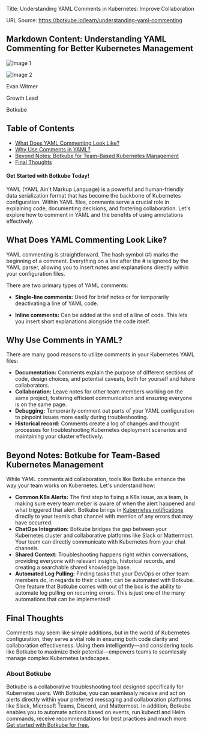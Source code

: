 Title: Understanding YAML Comments in Kubernetes: Improve Collaboration

URL Source: https://botkube.io/learn/understanding-yaml-commenting

Markdown Content:
Understanding YAML Commenting for Better Kubernetes Management
--------------------------------------------------------------

![Image 1](https://cdn.prod.website-files.com/634fabb21508d6c9db9bc46f/65fa0b549adc75e0bdbbd27b_LEARN_TN_Definitions%20(9).png)

![Image 2](https://cdn.prod.website-files.com/634fabb21508d6c9db9bc46f/64a86fdda4d8d06ce598598e_evan%20image.jpg)

Evan Witmer

Growth Lead

Botkube

Table of Contents
-----------------

*   [What Does YAML Commenting Look Like?](#what-does-yaml-commenting-look-like--2)
*   [Why Use Comments in YAML?](#why-use-comments-in-yaml--2)
*   [Beyond Notes: Botkube for Team-Based Kubernetes Management](#beyond-notes-botkube-for-team-based-kubernetes-management-2)
*   [Final Thoughts](#final-thoughts-2)

#### Get Started with Botkube Today!

YAML (YAML Ain't Markup Language) is a powerful and human-friendly data serialization format that has become the backbone of Kubernetes configuration. Within YAML files, comments serve a crucial role in explaining code, documenting decisions, and fostering collaboration. Let's explore how to comment in YAML and the benefits of using annotations effectively.

**What Does YAML Commenting Look Like?**
----------------------------------------

YAML commenting is straightforward. The hash symbol (#) marks the beginning of a comment. Everything on a line after the # is ignored by the YAML parser, allowing you to insert notes and explanations directly within your configuration files.

There are two primary types of YAML comments:

*   **Single-line comments:** Used for brief notes or for temporarily deactivating a line of YAML code.

*   **Inline comments:** Can be added at the end of a line of code. This lets you insert short explanations alongside the code itself.

**Why Use Comments in YAML?**
-----------------------------

There are many good reasons to utilize comments in your Kubernetes YAML files:

*   **Documentation:** Comments explain the purpose of different sections of code, design choices, and potential caveats, both for yourself and future collaborators.
*   **Collaboration:** Leave notes for other team members working on the same project, fostering efficient communication and ensuring everyone is on the same page.
*   **Debugging:** Temporarily comment out parts of your YAML configuration to pinpoint issues more easily during troubleshooting.
*   **Historical record:** Comments create a log of changes and thought processes for troubleshooting Kubernetes deployment scenarios and maintaining your cluster effectively.

**Beyond Notes: Botkube for Team-Based Kubernetes Management**
--------------------------------------------------------------

While YAML comments aid collaboration, tools like Botkube enhance the way your team works on Kubernetes. Let's understand how:

*   **Common K8s Alerts:** The first step to fixing a K8s issue, as a team, is making sure every team meber is aware of when the alert happened and what triggered that alert. Botkube brings in [Kubernetes notifications](https://botkube.io/learn/turning-kubernetes-k8s-alerts-into-k8s-notifications) directly to your team’s chat channel with mention of any errors that may have occurred.
*   **ChatOps Integration:** Botkube bridges the gap between your Kubernetes cluster and collaborative platforms like Slack or Mattermost. Your team can directly communicate with Kubernetes from your chat channels.
*   **Shared Context:** Troubleshooting happens right within conversations, providing everyone with relevant insights, historical records, and creating a searchable shared knowledge base.
*   **Automated Log Pulling:** Finding tasks that your DevOps or other team members do, in regards to their cluster, can be automated with Botkube. One feature that Botkube comes with out of the box is the ability to automate log pulling on recurring errors. This is just one of the many automations that can be implemented!

**Final Thoughts**
------------------

Comments may seem like simple additions, but in the world of Kubernetes configuration, they serve a vital role in ensuring both code clarity and collaboration effectiveness. Using them intelligently—and considering tools like Botkube to maximize their potential—empowers teams to seamlessly manage complex Kubernetes landscapes.

### About Botkube

Botkube is a collaborative troubleshooting tool designed specifically for Kubernetes users. With Botkube, you can seamlessly receive and act on alerts directly within your preferred messaging and collaboration platforms like Slack, Microsoft Teams, Discord, and Mattermost. In addition, Botkube enables you to automate actions based on events, run kubectl and Helm commands, receive recommendations for best practices and much more. [Get started with Botkube for free.](https://app.botkube.io/)
